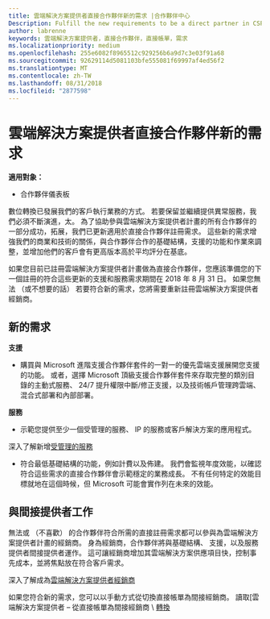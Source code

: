 ```yaml
---
title: 雲端解決方案提供者直接合作夥伴新的需求 |合作夥伴中心
Description: Fulfill the new requirements to be a direct partner in CSP
author: labrenne
keywords: 雲端解決方案提供者，直接合作夥伴，直接帳單，需求
ms.localizationpriority: medium
ms.openlocfilehash: 255e6082f8965512c929256b6a9d7c3e03f91a68
ms.sourcegitcommit: 92629114d5081103bfe555081f69997af4ed56f2
ms.translationtype: MT
ms.contentlocale: zh-TW
ms.lasthandoff: 08/31/2018
ms.locfileid: "2877598"
---
```

# <a name="csp-direct-partner-new-requirements"></a>雲端解決方案提供者直接合作夥伴新的需求

**適用對象：**

- 合作夥伴儀表板

數位轉換已發展我們的客戶執行業務的方式。 若要保留並繼續提供異常服務，我們必須不斷演進，太。 為了協助參與雲端解決方案提供者計畫的所有合作夥伴的一部分成功，拓展，我們已更新適用於直接合作夥伴註冊需求。 這些新的需求增強我們的商業和技術的關係，與合作夥伴合作的基礎結構，支援的功能和作業來調整，並增加他們的客戶會有更高版本高於平均評分在基底。

如果您目前已註冊雲端解決方案提供者計畫做為直接合作夥伴，您應該準備您的下一個註冊的符合這些更新的支援和服務需求期間在 2018 年 8 月 31 日。 如果您無法 （或不想要的話） 若要符合新的需求，您將需要重新註冊雲端解決方案提供者經銷商。

## <a name="the-new-requirements"></a>新的需求

**支援**

- 購買與 Microsoft 進階支援合作夥伴套件的一對一的優先雲端支援展開您支援的功能。 或者，選擇 Microsoft 頂級支援合作夥伴套件來存取完整的類別目錄的主動式服務、 24/7 提升權限中斷/修正支援，以及技術帳戶管理跨雲端、 混合式部署和內部部署。 

**服務**

- 示範您提供至少一個受管理的服務、 IP 的服務或客戶解決方案的應用程式。 

深入了解新增[受管理的服務](https://partner.microsoft.com/business-opportunities/managed-services-provider) 

- 符合最低基礎結構的功能，例如計費以及佈建。
我們會監視年度效能，以確認符合這些需求的直接合作夥伴會示範穩定的業務成長。 不有任何特定的效能目標就地在這個時候，但 Microsoft 可能會實作列在未來的效能。 

## <a name="working-with-an-indirect-provider"></a>與間接提供者工作

無法或 （不喜歡） 的合作夥伴符合所需的直接註冊需求都可以參與為雲端解決方案提供者計畫的經銷商。 身為經銷商，合作夥伴將與基礎結構、 支援，以及服務提供者間接提供者運作。 這可讓經銷商增加其雲端解決方案供應項目快，控制事先成本，並將焦點放在符合客戶需求。  

深入了解成為[雲端解決方案提供者經銷商](https://partner.microsoft.com/cloud-solution-provider)

如果您符合新的需求，您可以以手動方式從切換直接帳單為間接經銷商。 讀取[雲端解決方案提供者 – 從直接帳單為間接經銷商 \ [轉換](https://support.microsoft.com/help/4457311/csp-transition-direct-to-indirect-reseller )

